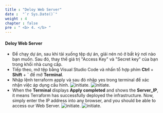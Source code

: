 ```yaml
---
title : "Deloy Web Server"
date :  "`r Sys.Date()`" 
weight : 4
chapter : false
pre : " <b> 4. </b> "
---
```


#### Deloy Web Server

- Để chạy dự án, sau khi tải xuống tệp dự án, giải nén nó ở bất kỳ nơi nào bạn muốn. Sau đó, thay thế giá trị "Access Key" và "Secret key" của bạn trong khối nhà cung cấp.
- Tiếp theo, mở tệp bằng Visual Studio Code và nhấn tổ hợp phím **Ctrl** + **Shift** + **`** để mở **Terminal**.
- Nhập lệnh terraform apply và sau đó nhập yes trong terminal để xác nhận việc áp dụng cấu hình.
![initiate](/images/deloyws/00001.png?featherlight=false&width=75pc).
![initiate](/images/deloyws/00002.png?featherlight=false&width=75pc).
- When the **Terminal** displays **Apply completed** and shows the **Server_IP**, it means Terraform has successfully deployed the infrastructure. Now, simply enter the IP address into any browser, and you should be able to access our Web Server.
![initiate](/images/deloyws/00003.png?featherlight=false&width=75pc).
![initiate](/images/deloyws/00004.png?featherlight=false&width=75pc).